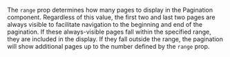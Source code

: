 The `range` prop determines how many pages to display in the Pagination component. Regardless of this value, the first two and last two pages are always visible to facilitate navigation to the beginning and end of the pagination. If these always-visible pages fall within the specified range, they are included in the display. If they fall outside the range, the pagination will show additional pages up to the number defined by the `range` prop.